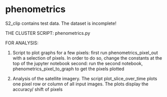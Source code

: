 # phenometrics

S2_clip contains test data. The dataset is incomplete! 

THE CLUSTER SCRIPT:
phenometrics.py

FOR ANALYSIS:
1. Script to plot graphs for a few pixels: first run phenometrics_pixel_out with a selection of pixels. In order to do so, change the constants at the top of the jupyter notebook
second: run the second notebook, phenometrics_pixel_to_graph to get the pixels plotted

2. Analysis of the satellite imagery. The script plot_slice_over_time plots one pixel row or column of all input images. The plots display the accuracy/ shift of pixels
